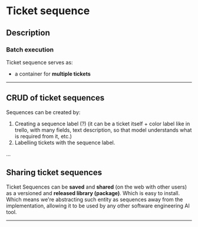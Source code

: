 # Ticket sequence

## Description

### Batch execution

Ticket sequence serves as:

- a container for **multiple tickets**

---

## CRUD of ticket sequences

Sequences can be created by: 

1. Creating a sequence label (?) (it can be a ticket itself + color label like in trello, with many fields, text description, so that model understands what is required from it, etc.)
2. Labelling tickets with the sequence label.

...

## Sharing ticket sequences

Ticket Sequences can be **saved** and **shared** (on the web with other users) as a versioned and **released library (package)**. Which is easy to install. Which means we're abstracting such entity as sequences away from the implementation, allowing it to be used by any other software engineering AI tool.

---